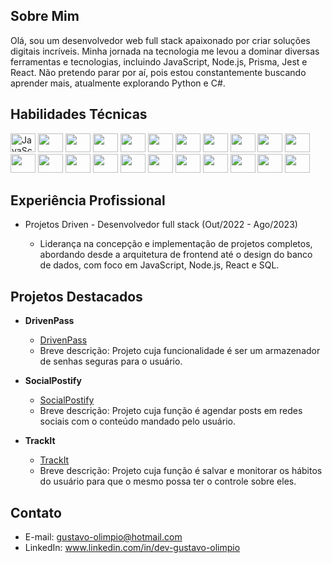 
## Sobre Mim

Olá, sou um desenvolvedor web full stack apaixonado por criar soluções digitais incríveis. Minha jornada na tecnologia me levou a dominar diversas ferramentas e tecnologias, incluindo JavaScript, Node.js, Prisma, Jest e React. Não pretendo parar por aí, pois estou constantemente buscando aprender mais, atualmente explorando Python e C#.

## Habilidades Técnicas
<p>
<img src="https://img.shields.io/badge/--F7DF1E?logo=javascript&logoColor=white" width="40" height="30" alt="JavaScript">
<img src="https://img.shields.io/badge/--61DAFB?logo=react&logoColor=white" width="40" height="30">
<img src="https://img.shields.io/badge/--339933?logo=nodedotjs&logoColor=white" width="40" height="30">
<img src="https://img.shields.io/badge/--4169E1?logo=postgresql&logoColor=white" width="40" height="30">
<img src="https://img.shields.io/badge/--2D3748?logo=prisma&logoColor=white" width="40" height="30">
<img src="https://img.shields.io/badge/--47A248?logo=mongodb&logoColor=white" width="40" height="30">
<img src="https://img.shields.io/badge/--3776AB?logo=python&logoColor=white" width="40" height="30">
<img src="https://img.shields.io/badge/--239120?logo=csharp&logoColor=white" width="40" height="30">
<img src="https://img.shields.io/badge/--E34F26?logo=html5&logoColor=white" width="40" height="30">
<img src="https://img.shields.io/badge/--1572B6?logo=css3&logoColor=white" width="40" height="30">
<img src="https://img.shields.io/badge/--E0234E?logo=nestjs&logoColor=white" width="40" height="30">
<img src="https://img.shields.io/badge/--C21325?logo=jest&logoColor=white" width="40" height="30">
<img src="https://img.shields.io/badge/--000000?logo=express&logoColor=white" width="40" height="30">
<img src="https://img.shields.io/badge/--4479A1?logo=mysql&logoColor=white" width="40" height="30">
<img src="https://img.shields.io/badge/--DC382D?logo=redis&logoColor=white" width="40" height="30">
<img src="https://img.shields.io/badge/--DB7093?logo=styledcomponents&logoColor=white" width="40" height="30">
<img src="https://img.shields.io/badge/--5A29E4?logo=axios&logoColor=white" width="40" height="30">
<img src="https://img.shields.io/badge/--FCC624?logo=linux&logoColor=white" width="40" height="30">
<img src="https://img.shields.io/badge/--CA4245?logo=reactrouter&logoColor=white" width="40" height="30">
<img src="https://img.shields.io/badge/--3178C6?logo=typescript&logoColor=white" width="40" height="30">
<img src="https://img.shields.io/badge/--000000?logo=jsonwebtokens&logoColor=white" width="40" height="30">
<img src="https://img.shields.io/badge/--000000?logo=json&logoColor=white" width="40" height="30">
</p>



## Experiência Profissional

- Projetos Driven - Desenvolvedor full stack (Out/2022 - Ago/2023)

  - Liderança na concepção e implementação de projetos completos, abordando desde a arquitetura de frontend até o design do banco de dados, com foco em JavaScript, Node.js, React e SQL.

## Projetos Destacados

- **DrivenPass**
  - [DrivenPass](https://github.com/Gustavo-Olimpio/projeto11-trackit)
  - Breve descrição: Projeto cuja funcionalidade é ser um armazenador de senhas seguras para o usuário.

- **SocialPostify**
  - [SocialPostify](https://github.com/Gustavo-Olimpio/projeto22-social-postify)
  - Breve descrição: Projeto cuja função é agendar posts em redes sociais com o conteúdo mandado pelo usuário.

- **TrackIt**
  - [TrackIt](https://github.com/Gustavo-Olimpio/projeto23-drivenpass-nest)
  - Breve descrição: Projeto cuja função é salvar e monitorar os hábitos do usuário para que o mesmo possa ter o controle sobre eles.

## Contato

- E-mail: gustavo-olimpio@hotmail.com
- LinkedIn: www.linkedin.com/in/dev-gustavo-olimpio
<!--
**Gustavo-Olimpio/Gustavo-Olimpio** is a ✨ _special_ ✨ repository because its `README.md` (this file) appears on your GitHub profile.

Here are some ideas to get you started:

- 🔭 I’m currently working on ...
- 🌱 I’m currently learning ...
- 👯 I’m looking to collaborate on ...
- 🤔 I’m looking for help with ...
- 💬 Ask me about ...
- 📫 How to reach me: ...
- 😄 Pronouns: ...
- ⚡ Fun fact: ...
-->
